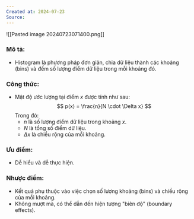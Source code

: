 ```yaml
---
Created at: 2024-07-23
Source:
---
```

![[Pasted image 20240723071400.png]]
### Mô tả:
- Histogram là phương pháp đơn giản, chia dữ liệu thành các khoảng (bins) và đếm số lượng điểm dữ liệu trong mỗi khoảng đó.

### Công thức:
- Mật độ ước lượng tại điểm $x$ được tính như sau:
  $$
  p(x) = \frac{n}{N \cdot \Delta x}
  $$
  Trong đó:
  - $n$ là số lượng điểm dữ liệu trong khoảng $x$.
  - $N$ là tổng số điểm dữ liệu.
  - $\Delta x$ là chiều rộng của mỗi khoảng.

### Ưu điểm:
- Dễ hiểu và dễ thực hiện.

### Nhược điểm:
- Kết quả phụ thuộc vào việc chọn số lượng khoảng (bins) và chiều rộng của mỗi khoảng.
- Không mượt mà, có thể dẫn đến hiện tượng "biên độ" (boundary effects).